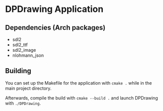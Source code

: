 # DPDrawing Application

## Dependencies (Arch packages)
- sdl2
- sdl2_ttf
- sdl2_image
- nlohmann_json

## Building
You can set up the Makefile for the application with `cmake .` while in the main project directory.

Afterwards, compile the build with `cmake --build .` and launch DPDrawing with `./DPDrawing`.


